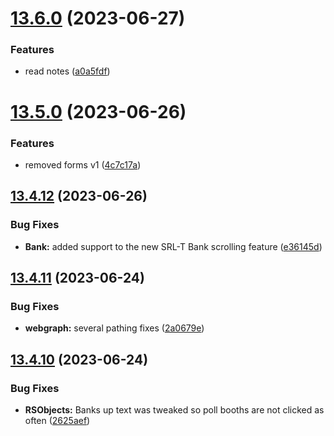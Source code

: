 # [13.6.0](https://github.com/Torwent/WaspLib/compare/v13.5.0...v13.6.0) (2023-06-27)


### Features

* read notes ([a0a5fdf](https://github.com/Torwent/WaspLib/commit/a0a5fdf1476721bc7f414758f05416091910a330))



# [13.5.0](https://github.com/Torwent/WaspLib/compare/v13.4.12...v13.5.0) (2023-06-26)


### Features

* removed forms v1 ([4c7c17a](https://github.com/Torwent/WaspLib/commit/4c7c17ad2b0e7497b400dac0c5e63dac2e081996))



## [13.4.12](https://github.com/Torwent/WaspLib/compare/v13.4.11...v13.4.12) (2023-06-26)


### Bug Fixes

* **Bank:** added support to the new SRL-T Bank scrolling feature ([e36145d](https://github.com/Torwent/WaspLib/commit/e36145d83861ec331f4858592c9cddcdb84ff76e))



## [13.4.11](https://github.com/Torwent/WaspLib/compare/v13.4.10...v13.4.11) (2023-06-24)


### Bug Fixes

* **webgraph:** several pathing fixes ([2a0679e](https://github.com/Torwent/WaspLib/commit/2a0679e7db76b9feca3bcbe5b05519c875776870))



## [13.4.10](https://github.com/Torwent/WaspLib/compare/v13.4.9...v13.4.10) (2023-06-24)


### Bug Fixes

* **RSObjects:** Banks up text was tweaked so poll booths are not clicked as often ([2625aef](https://github.com/Torwent/WaspLib/commit/2625aef0dd0132d0baf5495464f4e07c3d47a7a9))



